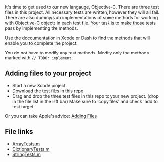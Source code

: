 It's time to get used to our new langauge, Objective-C. There are three test files in this project. All necessary tests are written, however they will all fail. There are also dummy/stub implementations of some methods for working with Objective-C objects in each test file.  Your task is to make those tests pass by implementing the methods.

Use the doccumentation in Xcode or Dash to find the methods that will enable you to complete the project.

You do not have to modify any test methods. Modify only the methods marked with `// TODO: implement`.

## Adding files to your project

- Start a new Xcode project.
- Download the test files in this repo.
- Drag and drop the three test files in this repo to your new project. (drop in the file list in the left bar) Make sure to 'copy files' and check 'add to test target.'

Or you can take Apple's advice: [Adding Files](https://developer.apple.com/library/ios/recipes/xcode_help-structure_navigator/articles/Adding_an_Existing_File_or_Folder.html)


## File links


- [ArrayTests.m](NewLanguageLessonTests/ArrayTests.m) 
- [DictionaryTests.m](NewLanguageLessonTests/DictionaryTests.m) 
- [StringTests.m](NewLanguageLessonTests/StringTests.m)
